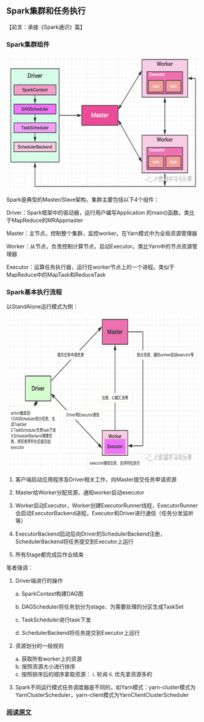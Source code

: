 ## Spark集群和任务执行

【前言：承接《Spark通识》篇】

### Spark集群组件

<p align="center">
<img src="../../image/spark_component.jpg" width="500" height="350"/>
</p>

Spark是典型的Master/Slave架构，集群主要包括以下4个组件：

Driver：Spark框架中的驱动器，运行用户编写Application 的main()函数。类比于MapReduce的MRAppmaster

Master：主节点，控制整个集群，监控worker。在Yarn模式中为全局资源管理器

Worker：从节点，负责控制计算节点，启动Executor。类比Yarn中的节点资源管理器

Executor：运算任务执行器，运行在worker节点上的一个进程。类似于MapReduce中的MapTask和ReduceTask

### Spark基本执行流程

以StandAlone运行模式为例：

<p align="center">
<img src="../../image/master_driver_worker.jpg" width="500" height="400"/>
</p>

1. 客户端启动应用程序及Driver相关工作，向Master提交任务申请资源

2. Master给Worker分配资源，通知worker启动executor

3. Worker启动Executor，Worker创建ExecutorRunner线程，ExecutorRunner会启动ExecutorBackend进程，Executor和Driver进行通信（任务分发监听等）

4. ExecutorBackend启动后向Driver的SchedulerBackend注册，SchedulerBackend将任务提交到Executor上运行

5. 所有Stage都完成后作业结束

笔者强调：

1. Driver端进行的操作   
   
   a. SparkContext构建DAG图
      
   b. DAGScheduler将任务划分为stage、为需要处理的分区生成TaskSet     
   
   c. TaskScheduler进行task下发     
	
   d. SchedulerBackend将任务提交到Executor上运行

2. 资源划分的一般规则

	a. 获取所有worker上的资源   
	b. 按照资源大小进行排序   
	c. 按照排序后的顺序拿取资源：  i. 轮询	         ii. 优先拿资源多的   

3. Spark不同运行模式任务调度器是不同的，如Yarn模式：yarn-cluster模式为YarnClusterScheduler，yarn-client模式为YarnClientClusterScheduler


### [阅读原文](https://mp.weixin.qq.com/s/okzUEbZbNGlhb7T88xw8uQ)